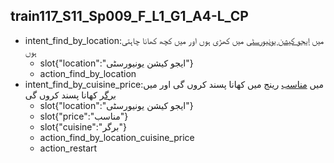 ## train117_S11_Sp009_F_L1_G1_A4-L_CP
* intent_find_by_location:میں [ایجو کیشن یونیورسٹی](location) میں کھڑی ہوں اور میں کچھ کھانا چاہتی ہوں
	- slot{"location":"ایجو کیشن یونیورسٹی"}
	- action_find_by_location
* intent_find_by_cuisine_price:میں [مناسب](price) رینج میں کھانا پسند کروں گی اور میں [برگر](cuisine) کھانا پسند کروں گی
	- slot{"location":"ایجو کیشن یونیورسٹی"}
	- slot{"price":"مناسب"}
	- slot{"cuisine":"برگر"}
	- action_find_by_location_cuisine_price
	- action_restart